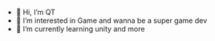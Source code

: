 - 👋 Hi, I’m QT 
- 👀 I’m interested in Game and wanna be a super game dev
- 🌱 I’m currently learning unity and more

<!---
tqut214/tqut214 is a ✨ special ✨ repository because its `README.md` (this file) appears on your GitHub profile.
You can click the Preview link to take a look at your changes.
--->
